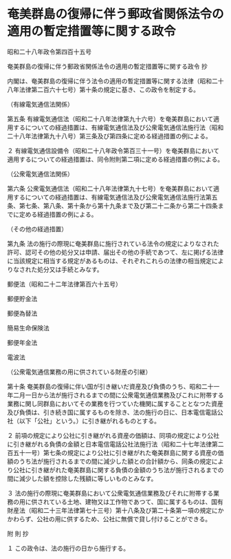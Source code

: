 # 奄美群島の復帰に伴う郵政省関係法令の適用の暫定措置等に関する政令

昭和二十八年政令第四百十五号

奄美群島の復帰に伴う郵政省関係法令の適用の暫定措置等に関する政令 抄

内閣は、奄美群島の復帰に伴う法令の適用の暫定措置等に関する法律（昭和二十八年法律第二百六十七号）第十条の規定に基き、この政令を制定する。

（有線電気通信法関係）

第五条 有線電気通信法（昭和二十八年法律第九十六号）を奄美群島において適用するについての経過措置は、有線電気通信法及び公衆電気通信法施行法（昭和二十八年法律第九十八号）第三条及び第四条に定める経過措置の例による。

２ 有線電気通信設備令（昭和二十八年政令第百三十一号）を奄美群島において適用するについての経過措置は、同令附則第二項に定める経過措置の例による。

（公衆電気通信法関係）

第六条 公衆電気通信法（昭和二十八年法律第九十七号）を奄美群島において適用するについての経過措置は、有線電気通信法及び公衆電気通信法施行法第五条、第七条、第八条、第十条から第十九条まで及び第二十二条から第二十四条までに定める経過措置の例による。

（その他の経過措置）

第九条 法の施行の際現に奄美群島に施行されている法令の規定によりなされた許可、認可その他の処分又は申請、届出その他の手続であつて、左に掲げる法律に当該規定に相当する規定があるものは、それぞれこれらの法律の相当規定によりなされた処分又は手続とみなす。

郵便法（昭和二十二年法律第百六十五号）

郵便貯金法

郵便為替法

簡易生命保険法

郵便年金法

電波法

（公衆電気通信業務の用に供されている財産の引継）

第十条 奄美群島の復帰に伴い国が引き継いだ資産及び負債のうち、昭和二十一年二月一日から法が施行されるまでの間に公衆電気通信業務及びこれに附帯する業務に関し同群島においてその業務を行つていた機関に属することとなつた資産及び負債は、引き続き国に属するものを除き、法の施行の日に、日本電信電話公社（以下「公社」という。）に引き継がれるものとする。

２ 前項の規定により公社に引き継がれる資産の価額は、同項の規定により公社に引き継がれる負債の金額と日本電信電話公社法施行法（昭和二十七年法律第二百五十一号）第七条の規定により公社に引き継がれた奄美群島に関する資産の価額のうち法が施行されるまでの間に減少した額との合計額から、同条の規定により公社に引き継がれた奄美群島に関する負債の金額のうち法が施行されるまでの間に減少した額を控除した残額に等しいものとみなす。

３ 法の施行の際現に奄美群島において公衆電気通信業務及びそれに附帯する業務の用に供されている土地、建物又は工作物であつて、国に属するものは、国有財産法（昭和二十三年法律第七十三号）第十八条及び第二十条第一項の規定にかかわらず、公社の用に供するため、公社に無償で貸し付けることができる。

附 則 抄

１ この政令は、法の施行の日から施行する。
